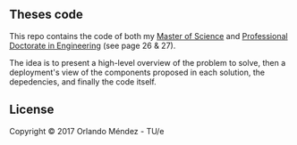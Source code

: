 ## Theses code

This repo contains the code of both my [Master of Science][m] and [Professional Doctorate in Engineering][pd] (see page 26 & 27).

[m]: http://swerl.tudelft.nl/bin/view/Main/OrlandoMendez

[pd]: https://github.com/omendezmorales/Theses_code/blob/master/pdeng/Project%20booklet%202009.pdf

The idea is to present a high-level overview of the problem to solve, then a deployment's view of the components proposed in each solution, the depedencies, and finally the code itself.


## License

Copyright © 2017 Orlando Méndez - TU/e

